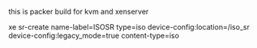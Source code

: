 this is packer build for kvm and xenserver

xe sr-create name-label=ISOSR type=iso device-config:location=/iso_sr \
    device-config:legacy_mode=true content-type=iso
